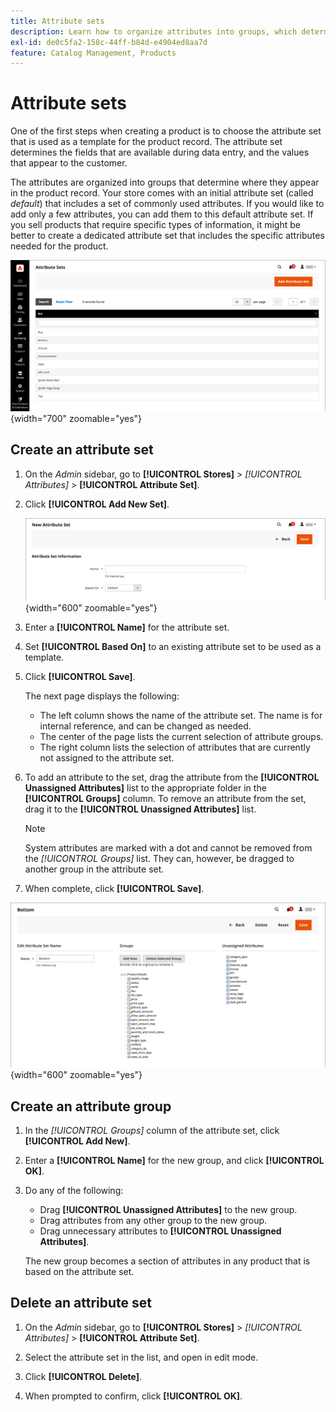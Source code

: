 ```yaml
---
title: Attribute sets
description: Learn how to organize attributes into groups, which determine where they appear in the product record.
exl-id: de0c5fa2-158c-44ff-b84d-e4904ed8aa7d
feature: Catalog Management, Products
---
```

# Attribute sets

One of the first steps when creating a product is to choose the attribute set that is used as a template for the product record. The attribute set determines the fields that are available during data entry, and the values that appear to the customer.

The attributes are organized into groups that determine where they appear in the product record. Your store comes with an initial attribute set (called _default_) that includes a set of commonly used attributes. If you would like to add only a few attributes, you can add them to this default attribute set. If you sell products that require specific types of information, it might be better to create a dedicated attribute set that includes the specific attributes needed for the product.

![Attribute Sets](./assets/attribute-sets.png){width="700" zoomable="yes"}

## Create an attribute set

1. On the _Admin_ sidebar, go to **[!UICONTROL Stores]** > _[!UICONTROL Attributes]_ > **[!UICONTROL Attribute Set]**.

1. Click **[!UICONTROL Add New Set]**.

    ![Attribute set - edit name](./assets/attribute-set-new.png){width="600" zoomable="yes"}

1. Enter a **[!UICONTROL Name]** for the attribute set.

1. Set **[!UICONTROL Based On]** to an existing attribute set to be used as a template.

1. Click **[!UICONTROL Save]**.

   The next page displays the following:

   - The left column shows the name of the attribute set. The name is for internal reference, and can be changed as needed.
   - The center of the page lists the current selection of attribute groups.
   - The right column lists the selection of attributes that are currently not assigned to the attribute set.

1. To add an attribute to the set, drag the attribute from the **[!UICONTROL Unassigned Attributes]** list to the appropriate folder in the **[!UICONTROL Groups]** column. To remove an attribute from the set, drag it to the **[!UICONTROL Unassigned Attributes]** list.

   >[!NOTE]
   >
   >System attributes are marked with a dot and cannot be removed from the _[!UICONTROL Groups]_ list. They can, however, be dragged to another group in the attribute set.

1. When complete, click **[!UICONTROL Save]**.

![Attribute set - edit](./assets/attribute-set-edit.png){width="600" zoomable="yes"}

## Create an attribute group

1. In the _[!UICONTROL Groups]_ column of the attribute set, click **[!UICONTROL Add New]**.

1. Enter a **[!UICONTROL Name]** for the new group, and click **[!UICONTROL OK]**.

1. Do any of the following:

   - Drag **[!UICONTROL Unassigned Attributes]** to the new group.
   - Drag attributes from any other group to the new group.
   - Drag unnecessary attributes to **[!UICONTROL Unassigned Attributes]**.

   The new group becomes a section of attributes in any product that is based on the attribute set.

## Delete an attribute set

1. On the _Admin_ sidebar, go to **[!UICONTROL Stores]** > _[!UICONTROL Attributes]_ > **[!UICONTROL Attribute Set]**.

1. Select the attribute set in the list, and open in edit mode.

1. Click **[!UICONTROL Delete]**.

1. When prompted to confirm, click **[!UICONTROL OK]**.
